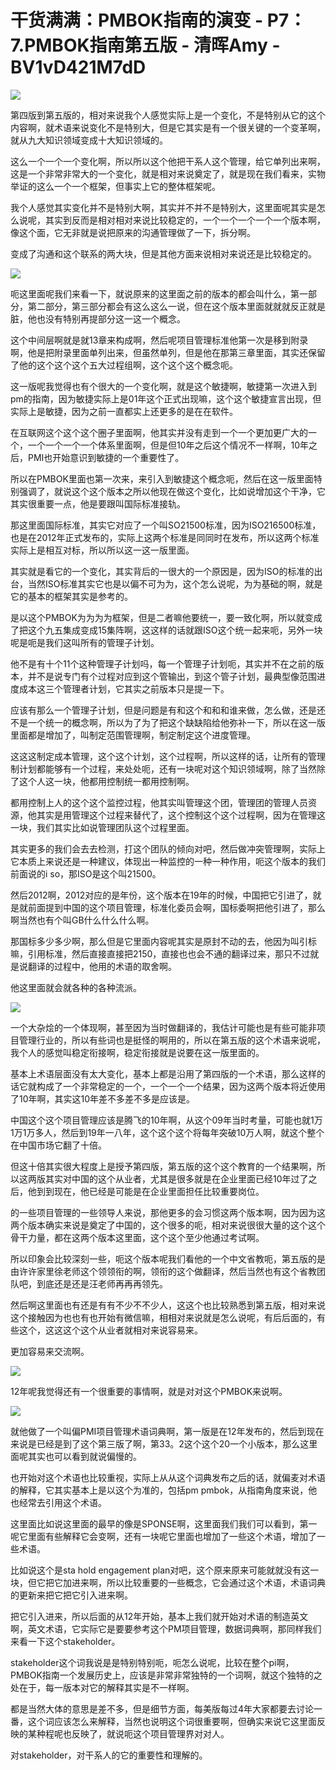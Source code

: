 # 干货满满：PMBOK指南的演变 - P7：7.PMBOK指南第五版 - 清晖Amy - BV1vD421M7dD

![](img/d2fa29e661729f3923b318f7bfc417f2_0.png)

第四版到第五版的，相对来说我个人感觉实际上是一个变化，不是特别从它的这个内容啊，就术语来说变化不是特别大，但是它其实是有一个很关键的一个变革啊，就从九大知识领域变成十大知识领域的。

这么一个一个一个变化啊，所以所以这个他把干系人这个管理，给它单列出来啊，这是一个非常非常大的一个变化，就是相对来说奠定了，就是现在我们看来，实物举证的这么一个一个框架，但事实上它的整体框架呢。

我个人感觉其实变化并不是特别大啊，其实并不并不是特别大，这里面呢其实是怎么说呢，其实到反而是相对相对来说比较稳定的，一个一个一个一个一个版本啊，像这个面，它无非就是说把原来的沟通管理做了一下，拆分啊。

变成了沟通和这个联系的两大块，但是其他方面来说相对来说还是比较稳定的。

![](img/d2fa29e661729f3923b318f7bfc417f2_2.png)

呃这里面呢我们来看一下，就说原来的这里面之前的版本的都会叫什么，第一部分，第二部分，第三部分都会有这么这么一说，但在这个版本里面就就就反正就是脏，他也没有特别再提部分这一这一个概念。

这个中间层啊就是就13章来构成啊，然后呢项目管理标准他第一次是移到附录啊，他是把附录里面单列出来，但虽然单列，但是他在那第三章里面，其实还保留了他的这个这个这个五大过程组啊，这个这个这个概念呃。

这一版呢我觉得也有个很大的一个变化啊，就是这个敏捷啊，敏捷第一次进入到pm的指南，因为敏捷实际上是01年这个正式出现嘛，这个这个敏捷宣言出现，但实际上是敏捷，因为之前一直都实上还更多的是在在软件。

在互联网这个这个这个圈子里面啊，他其实并没有走到一个一个更加更广大的一个，一个一个一个一个体系里面啊，但是但10年之后这个情况不一样啊，10年之后，PMI也开始意识到敏捷的一个重要性了。

所以在PMBOK里面也第一次来，来引入到敏捷这个概念呃，然后在这一版里面特别强调了，就说这个这个版本之所以他现在做这个变化，比如说增加这个干净，它其实很重要一点，他是要跟叫国际标准接轨。

那这里面国际标准，其实它对应了一个叫SO21500标准，因为ISO216500标准，也是在2012年正式发布的，实际上这两个标准是同同时在发布，所以这两个标准实际上是相互对标，所以所以这一这一版里面。

其实就是看它的一个变化，其实背后的一很大的一个原因是，因为ISO的标准的出台，当然ISO标准其实它也是以偏不可为为，这个怎么说呢，为为基础的啊，就是它的基本的框架其实是参考的。

是以这个PMBOK为为为为框架，但是二者嘛他要统一，要一致化啊，所以就变成了把这个九五集成变成15集阵啊，这这样的话就跟ISO这个统一起来呃，另外一块呢是呃是我们这叫所有的管理子计划。

他不是有十个11个这种管理子计划吗，每一个管理子计划呃，其实并不在之前的版本，并不是说专门有个过程对应到这个管输出，到这个管子计划，最典型像范围进度成本这三个管理者计划，它其实之前版本只是提一下。

应该有那么一个管理子计划，但是问题是有和这个和和和谁来做，怎么做，还是还不是一个统一的概念啊，所以为了为了把这个缺缺陷给他弥补一下，所以在这一版里面都是增加了，叫制定范围管理啊，制定制定这个进度管理。

这这这制定成本管理，这个这个计划，这个过程啊，所以这样的话，让所有的管理制计划都能够有一个过程，来处处呃，还有一块呢对这个知识领域啊，除了当然除了这个人这一块，他都用控制统一都用控制啊。

都用控制上人的这个这个监控过程，他其实叫管理这个团，管理团的管理人员资源，他其实是用管理这个过程来替代了，这个控制这个这个过程啊，因为在管理这一块，我们其实比如说管理团队这个过程里面。

其实更多的我们会去去检测，打这个团队的倾向对吧，然后做冲突管理啊，实际上它本质上来说还是一种建议，体现出一种监控的一种一种作用，呃这个版本的我们前面说的i so，那ISO是这个叫21500。

然后2012啊，2012对应的是年份，这个版本在19年的时候，中国把它引进了，就是就前面提到中国的这个项目管理，标准化委员会啊，国标委啊把他引进了，那么啊当然也有个叫GB什么什么什么啊。

那国标多少多少啊，那么但是它里面内容呢其实是原封不动的去，他因为叫引标嘛，引用标准，然后直接直接把2150，直接也也会不通的翻译过来，那只不过就是说翻译的过程中，他用的术语的取舍啊。

他这里面就会就各种的各种流派。

![](img/d2fa29e661729f3923b318f7bfc417f2_4.png)

一个大杂烩的一个体现啊，甚至因为当时做翻译的，我估计可能也是有些可能非项目管理行业的，所以有些词也是挺怪的啊用的，所以在第五版的这个术语来说呢，我个人的感觉叫稳定衔接啊，稳定衔接就是说要在这一版里面的。

基本上术语层面没有太大变化，基本上都是沿用了第四版的一个术语，那么这样的话它就构成了一个非常稳定的一个，一个一个一个结果，因为这两个版本将近使用了10年啊，其实这10年差不多差不多是应该是。

中国这个这个项目管理应该是腾飞的10年啊，从这个09年当时考量，可能也就1万1万1万多人，然后到19年一八年，这个这个这个将每年突破10万人啊，就这个整个在中国市场它翻了十倍。

但这十倍其实很大程度上是授予第四版，第五版的这个这个教育的一个结果啊，所以这两版其实对中国的这个从业者，尤其是很多就是在企业里面已经10年过了之后，他到到现在，他已经是可能是在企业里面担任比较重要岗位。

的一些项目管理的一些领导人来说，那他更多的会习惯这两个版本啊，因为因为这两个版本确实来说是奠定了中国的，这个很多的呃，相对来说很很大量的这个这个骨干力量，都在这两个版本这里面，这个这个至少他通过考试啊。

所以印象会比较深刻一些，呃这个版本呢我们看他的一个中文省教呃，第五版的是由许许家里徐老师这个领领衔的啊，领衔的这个做翻译，然后当然也有这个省教团队吧，到底还是还是汪老师再再再领先。

然后啊这里面也有还是有有不少不不少人，这这个也比较熟悉到第五版，相对来说这个接触因为也也有也开始有微信嘛，相相对来说就是怎么说呢，有后后面的，有些这个，这这这个这个从业者就相对来说容易来。

更加容易来交流啊。

![](img/d2fa29e661729f3923b318f7bfc417f2_6.png)

12年呢我觉得还有一个很重要的事情啊，就是对对这个PMBOK来说啊。

![](img/d2fa29e661729f3923b318f7bfc417f2_8.png)

就他做了一个叫偏PMI项目管理术语词典啊，第一版是在12年发布的，然后到现在来说是已经是到了这个第三版了啊，第33。2这个这个20一个小版本，那么这里面呢其实也可以看到就说偏慢的。

也开始对这个术语也比较重视，实际上从从这个词典发布之后的话，就偏麦对术语的解释，它其实基本上是以这个为准的，包括pm pmbok，从指南角度来说，他也经常去引用这个术语。

这里面比如说这里面的最早的像是SPONSE啊，这里面我们我们可以看到，第一呢它里面有些解释它会变啊，还有一块呢它里面也增加了一些这个术语，增加了一些术语。

比如说这个是sta hold engagement plan对吧，这个原来原来可能就就没有这一块，但它把它加进来啊，所以比较重要的一些概念，它会通过这个术语，术语词典的更新来把它把它引入进来啊。

把它引入进来，所以后面的从12年开始，基本上我们就开始对术语的制造英文啊，英文术语，它实际它是要要参考这个PM项目管理，数据词典啊，那同样我们来看一下这个stakeholder。

stakeholder这个词我说是是特别特别呃，呃怎么说呢，比较在整个pi啊，PMBOK指南一个发展历史上，应该是非常非常独特的一个词啊，就这个独特的之处在于，每一版本对它的解释其实是不一样啊。

都是当然大体的意思是差不多，但是细节方面，每美版每过4年大家都要去讨论一番，这个词应该怎么来解释，当然也说明这个词很重要啊，但确实来说它这里面反映的某种程呢也反映了，就说呃这个项目管理界对对人。

对stakeholder，对干系人的它的重要性和理解的。